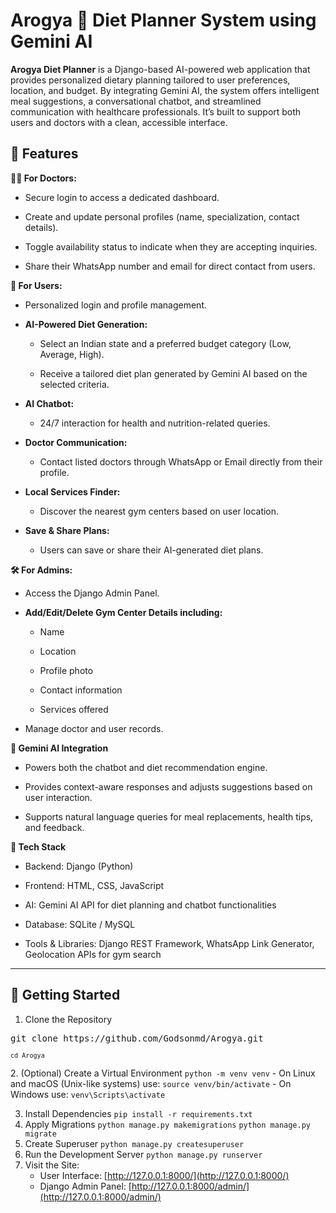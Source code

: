# Arogya 🥗 Diet Planner System using Gemini AI
**Arogya Diet Planner** is a Django-based AI-powered web application that provides personalized dietary planning tailored to user preferences, location, and budget. By integrating Gemini AI, the system offers intelligent meal suggestions, a conversational chatbot, and streamlined communication with healthcare professionals. It’s built to support both users and doctors with a clean, accessible interface.

## 🌟 Features

**👨‍⚕️ For Doctors:**
* Secure login to access a dedicated dashboard.

* Create and update personal profiles (name, specialization, contact details).

* Toggle availability status to indicate when they are accepting inquiries.

* Share their WhatsApp number and email for direct contact from users.

**👤 For Users:**
* Personalized login and profile management.

* **AI-Powered Diet Generation:**

  - Select an Indian state and a preferred budget category (Low, Average, High).

  - Receive a tailored diet plan generated by Gemini AI based on the selected criteria.

* **AI Chatbot:**

  - 24/7 interaction for health and nutrition-related queries.

* **Doctor Communication:**

  - Contact listed doctors through WhatsApp or Email directly from their profile.

* **Local Services Finder:**

  - Discover the nearest gym centers based on user location.

* **Save & Share Plans:**

  - Users can save or share their AI-generated diet plans.
    
**🛠️ For Admins:**
* Access the Django Admin Panel.

* **Add/Edit/Delete Gym Center Details including:**

  - Name

  - Location
    
  - Profile photo

  - Contact information

  - Services offered

* Manage doctor and user records.

**🤖 Gemini AI Integration**
* Powers both the chatbot and diet recommendation engine.

* Provides context-aware responses and adjusts suggestions based on user interaction.

* Supports natural language queries for meal replacements, health tips, and feedback.

**🔧 Tech Stack**
* Backend: Django (Python)

* Frontend: HTML, CSS, JavaScript

* AI: Gemini AI API for diet planning and chatbot functionalities

* Database: SQLite / MySQL

* Tools & Libraries: Django REST Framework, WhatsApp Link Generator, Geolocation APIs for gym search
---
## 🚀 Getting Started

1. Clone the Repository
<pre>git clone https://github.com/Godsonmd/Arogya.git</pre>
  <code><pre>```cd Arogya```</pre></code>
2. (Optional) Create a Virtual Environment
  ```python -m venv venv```
    - On Linux and macOS (Unix-like systems) use:
      ```source venv/bin/activate```
    - On Windows use:
      ```venv\Scripts\activate```
   
3. Install Dependencies
   ```pip install -r requirements.txt```
4. Apply Migrations
   ```python manage.py makemigrations```
   ```python manage.py migrate```
5. Create Superuser
   ```python manage.py createsuperuser```
6. Run the Development Server
   ```python manage.py runserver```
7. Visit the Site:
   - User Interface: [http://127.0.0.1:8000/](http://127.0.0.1:8000/)
   - Django Admin Panel: [http://127.0.0.1:8000/admin/](http://127.0.0.1:8000/admin/)
